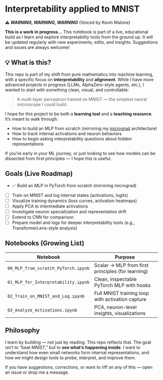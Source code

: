 # Interpretability applied to MNIST

⚠️ ***WARNING, WARNING, WARNING*** (Voiced by Kevin Malone) 

**This is a work in progress...**  This notebook is part of a live, educational build as I learn and explore interpretability tools from the ground up. It will be updated regularly with new experiments, edits, and insights. Suggestions and issues are always welcome!

## 💡 What is this?

This repo is part of my shift from pure mathematics into machine learning, with a specific focus on **interpretability** and **alignment**. While I have more advanced projects in progress (LLMs, AlphaZero-style agents, etc.), I wanted to start with something clean, visual, and controllable:

> A multi-layer perceptron trained on MNIST — the simplest neural microscope I could build.

I hope for this project to be both a **learning tool** and a **teaching resource**. It’s meant to walk through:
- How to build an MLP from scratch (mirroring my [micrograd](/zero-to-hero-course/episode-1) architecture)
- How to track internal activations and neuron behaviors
- How to begin asking interpretability questions about hidden representations

If you’re early in your ML journey, or just looking to see how models can be dissected from first principles — I hope this is useful.

## Goals (Live Roadmap)

- ✅ Build an MLP in PyTorch from scratch (mirroring micrograd)
- [ ] Train on MNIST and log internal states (activations, logits)
- [ ] Visualize training dynamics (loss curves, activation heatmaps)
- [ ] Apply PCA to intermediate activations
- [ ] Investigate neuron specialization and representation drift
- [ ] Extend to CNN for comparison
- [ ] Prepare model and logs for deeper interpretability tools (e.g., TransformerLens-style analysis)

## Notebooks (Growing List)

| Notebook | Purpose |
|---------|---------|
| `00_MLP_from_scratch_PyTorch.ipynb` | Scalar → MLP from first principles (for learning) |
| `01_MLP_for_Interpretability.ipynb` | Clean, inspectable PyTorch MLP with hooks |
| `02_Train_on_MNIST_and_Log.ipynb` | Full MNIST training loop with activation capture |
| `03_Analyze_Activations.ipynb` | PCA, neuron-level insights, visualizations |

## Philosophy

I learn by building — not just by reading. This repo reflects that. The goal isn’t to “beat MNIST,” but to **see what’s happening inside**. I want to understand how even small networks form internal representations, and how we might design tools to probe, interpret, and improve them.

If you have suggestions, corrections, or want to riff on any of this — open an issue or drop me a message.
  

